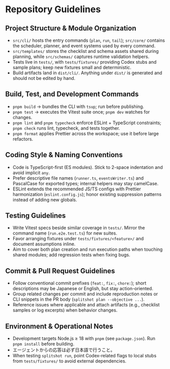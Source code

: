 # Repository Guidelines

## Project Structure & Module Organization
- `src/cli/` hosts the entry commands (`plan`, `run`, `tail`); `src/core/` contains the scheduler, planner, and event systems used by every command.
- `src/templates/` stores the checklist and schema assets shared during planning, while `src/schemas/` captures runtime validation helpers.
- Tests live in `tests/`, with `tests/fixtures/` providing Codex stubs and sample plans; keep new fixtures small and deterministic.
- Build artifacts land in `dist/cli/`. Anything under `dist/` is generated and should not be edited by hand.

## Build, Test, and Development Commands
- `pnpm build` → bundles the CLI with `tsup`; run before publishing.
- `pnpm test` → executes the Vitest suite once; `pnpm dev` watches for changes.
- `pnpm lint` and `pnpm typecheck` enforce ESLint + TypeScript constraints; `pnpm check` runs lint, typecheck, and tests together.
- `pnpm format` applies Prettier across the workspace; use it before large refactors.

## Coding Style & Naming Conventions
- Code is TypeScript-first (ES modules). Stick to 2-space indentation and avoid implicit `any`.
- Prefer descriptive file names (`runner.ts`, `eventsWriter.ts`) and PascalCase for exported types; internal helpers may stay camelCase.
- ESLint extends the recommended JS/TS configs with Prettier harmonization (`eslint.config.js`); honor existing suppression patterns instead of adding new globals.

## Testing Guidelines
- Write Vitest specs beside similar coverage in `tests/`. Mirror the command name (`run.e2e.test.ts`) for new suites.
- Favor arranging fixtures under `tests/fixtures/<feature>/` and document assumptions inline.
- Aim to cover both plan creation and run execution paths when touching shared modules; add regression tests when fixing bugs.

## Commit & Pull Request Guidelines
- Follow conventional commit prefixes (`feat:`, `fix:`, `chore:`); short descriptions may be Japanese or English, but stay action-oriented.
- Group related changes per commit and include reproduction notes or CLI snippets in the PR body (`splitshot plan --objective ...`).
- Reference issues where applicable and attach artifacts (e.g., checklist samples or log excerpts) when behavior changes.

## Environment & Operational Notes
- Development targets Node.js ≥ 18 with `pnpm` (see `package.json`). Run `pnpm install` before building.
- エージェントからの応答は必ず日本語で行うこと。
- When testing `splitshot run`, point Codex-related flags to local stubs from `tests/fixtures/` to avoid external dependencies.
